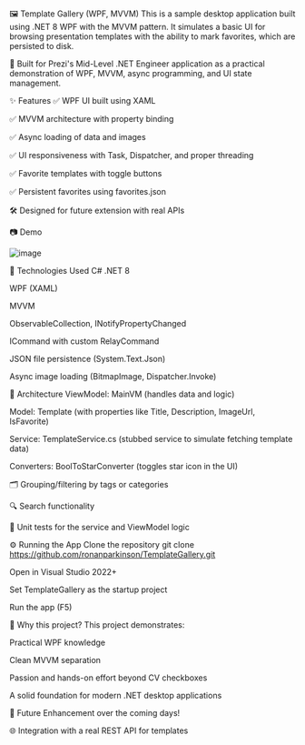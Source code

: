 🖼️ Template Gallery (WPF, MVVM)
This is a sample desktop application built using .NET 8 WPF with the MVVM pattern. It simulates a basic UI for browsing presentation templates with the ability to mark favorites, which are persisted to disk.

🧪 Built for Prezi's Mid-Level .NET Engineer application as a practical demonstration of WPF, MVVM, async programming, and UI state management.

✨ Features
✅ WPF UI built using XAML

✅ MVVM architecture with property binding

✅ Async loading of data and images

✅ UI responsiveness with Task, Dispatcher, and proper threading

✅ Favorite templates with toggle buttons

✅ Persistent favorites using favorites.json

🛠️ Designed for future extension with real APIs

📷 Demo

![image](https://github.com/user-attachments/assets/9ec724b5-fed4-4e88-9d42-dd9019048c54)


🧠 Technologies Used
C# .NET 8

WPF (XAML)

MVVM

ObservableCollection<T>, INotifyPropertyChanged

ICommand with custom RelayCommand

JSON file persistence (System.Text.Json)

Async image loading (BitmapImage, Dispatcher.Invoke)

📂 Architecture
ViewModel: MainVM (handles data and logic)

Model: Template (with properties like Title, Description, ImageUrl, IsFavorite)

Service: TemplateService.cs (stubbed service to simulate fetching template data)

Converters: BoolToStarConverter (toggles star icon in the UI)

🗂️ Grouping/filtering by tags or categories

🔍 Search functionality

🧪 Unit tests for the service and ViewModel logic

⚙️ Running the App
Clone the repository
git clone https://github.com/ronanparkinson/TemplateGallery.git

Open in Visual Studio 2022+

Set TemplateGallery as the startup project

Run the app (F5)

🙋 Why this project?
This project demonstrates:

Practical WPF knowledge

Clean MVVM separation

Passion and hands-on effort beyond CV checkboxes

A solid foundation for modern .NET desktop applications






🔄 Future Enhancement over the coming days!

🌐 Integration with a real REST API for templates
